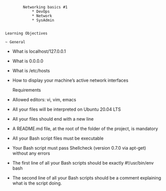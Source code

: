 			Networking basics #1
				* DevOps
				* Network
				* SysAdmin


	Learning Objectives

	~ General
* What is localhost/127.0.0.1
* What is 0.0.0.0
* What is /etc/hosts
* How to display your machine’s active network interfaces

	

	Requirements

* Allowed editors: vi, vim, emacs
* All your files will be interpreted on Ubuntu 20.04 LTS
* All your files should end with a new line
* A README.md file, at the root of the folder of the project, is mandatory
* All your Bash script files must be executable
* Your Bash script must pass Shellcheck (version 0.7.0 via apt-get) without any errors
* The first line of all your Bash scripts should be exactly #!/usr/bin/env bash
* The second line of all your Bash scripts should be a comment explaining what is the script doing.
